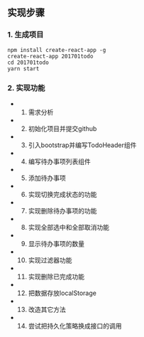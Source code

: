 ## 实现步骤
### 1. 生成项目
```
npm install create-react-app -g
create-react-app 201701todo
cd 201701todo
yarn start

```

### 2. 实现功能
- 1. 需求分析
- 2. 初始化项目并提交github
- 3. 引入bootstrap并编写TodoHeader组件
- 4. 编写待办事项列表组件
- 5. 添加待办事项
- 6. 实现切换完成状态的功能
- 7. 实现删除待办事项的功能
- 8. 实现全部选中和全部取消功能
- 9. 显示待办事项的数量
- 10. 实现过滤器功能
- 11. 实现删除已完成功能
- 12. 把数据存放localStorage
- 13. 改造其它方法
- 14. 尝试把持久化策略换成接口的调用